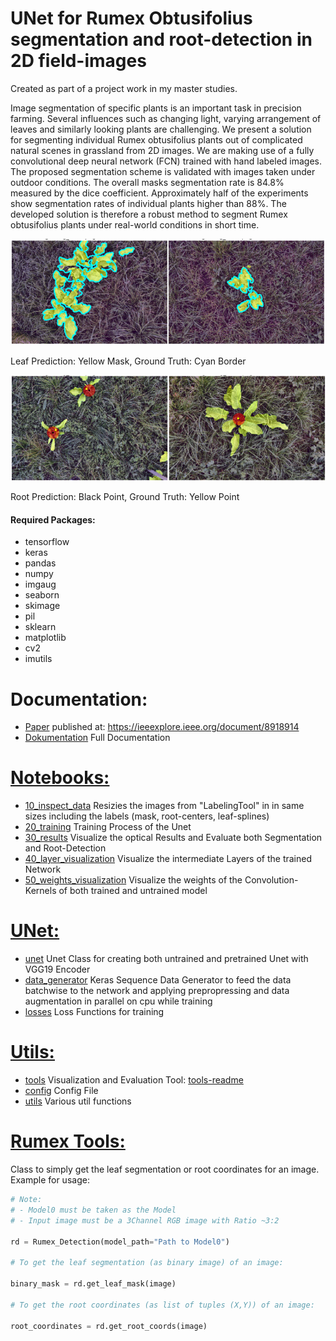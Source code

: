 # UNet for Rumex Obtusifolius segmentation and root-detection in 2D field-images

Created as part of a project work in my master studies.

Image segmentation of specific plants is an important task in precision farming. Several influences such as changing light, varying arrangement of leaves and similarly looking plants are challenging. We present a solution for segmenting individual Rumex obtusifolius plants out of complicated natural scenes in grassland from 2D images. We are making use of a fully convolutional deep neural network (FCN) trained with hand labeled images. The proposed segmentation scheme is validated with images taken under outdoor conditions. The overall masks segmentation rate is 84.8% measured by the dice coefficient. Approximately half of the experiments show segmentation rates of individual plants higher than 88%. The developed solution is therefore a robust method to segment Rumex obtusifolius plants under real-world conditions in short time.

![alt text](assets/segmentation.png)

Leaf Prediction: Yellow Mask, Ground Truth: Cyan Border

![alt text](assets/roots.png)

Root Prediction: Black Point, Ground Truth: Yellow Point

#### Required Packages:
- tensorflow
- keras
- pandas
- numpy
- imgaug
- seaborn
- skimage
- pil
- sklearn
- matplotlib
- cv2
- imutils

# Documentation:
 * [Paper](docs/SchoriDamianHSR-Paper.pdf) published at: https://ieeexplore.ieee.org/document/8918914
 * [Dokumentation](docs/SchoriDamianHSR-Doku_v04.pdf) Full Documentation
 
 # [Notebooks:](notebooks/)
 * [10_inspect_data](notebooks/10_inspect_data.ipynb) Resizies the images from "LabelingTool" in in same sizes including the labels (mask, root-centers, leaf-splines)
 * [20_training](notebooks/20_training.ipynb) Training Process of the Unet
 * [30_results](notebooks/30_results.ipynb) Visualize the optical Results and Evaluate both Segmentation and Root-Detection
 * [40_layer_visualization](notebooks/40_layer_visualization.ipynb) Visualize the intermediate Layers of the trained Network
 * [50_weights_visualization](notebooks/50_weights_visualization.ipynb) Visualize the weights of the Convolution-Kernels of both trained and untrained model


# [UNet:](unet/)
* [unet](unet/unet.py) Unet Class for creating both untrained and pretrained Unet with VGG19 Encoder
* [data_generator](unet/data_generator.py) Keras Sequence Data Generator to feed the data batchwise to the network and applying prepropressing and data augmentation in parallel on cpu while training
* [losses](unet/losses.py) Loss Functions for training

# [Utils:](utils/)
* [tools](utils/tools.py) Visualization and Evaluation Tool: [tools-readme](utils/)
* [config](utils/config.py) Config File
* [utils](utils/utils.py) Various util functions

# [Rumex Tools:](rumex_tools.py)
Class to simply get the leaf segmentation or root coordinates for an image.
Example for usage:

```python
# Note: 
# - Model0 must be taken as the Model
# - Input image must be a 3Channel RGB image with Ratio ~3:2

rd = Rumex_Detection(model_path="Path to Model0")

# To get the leaf segmentation (as binary image) of an image:

binary_mask = rd.get_leaf_mask(image)

# To get the root coordinates (as list of tuples (X,Y)) of an image:

root_coordinates = rd.get_root_coords(image)

```
